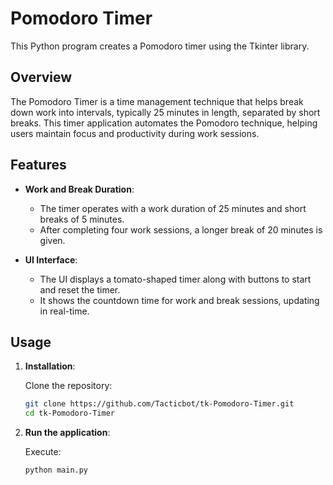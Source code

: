 # Pomodoro Timer

This Python program creates a Pomodoro timer using the Tkinter library.

## Overview

The Pomodoro Timer is a time management technique that helps break down work into intervals, typically 25 minutes in length, separated by short breaks. This timer application automates the Pomodoro technique, helping users maintain focus and productivity during work sessions.

## Features

- **Work and Break Duration**:
  - The timer operates with a work duration of 25 minutes and short breaks of 5 minutes.
  - After completing four work sessions, a longer break of 20 minutes is given.

- **UI Interface**:
  - The UI displays a tomato-shaped timer along with buttons to start and reset the timer.
  - It shows the countdown time for work and break sessions, updating in real-time.

## Usage

1. **Installation**:

   Clone the repository:

   ```bash
   git clone https://github.com/Tacticbot/tk-Pomodoro-Timer.git
   cd tk-Pomodoro-Timer
   ```
2. **Run the application**:

   Execute:

   ```bash
   python main.py
   ```
